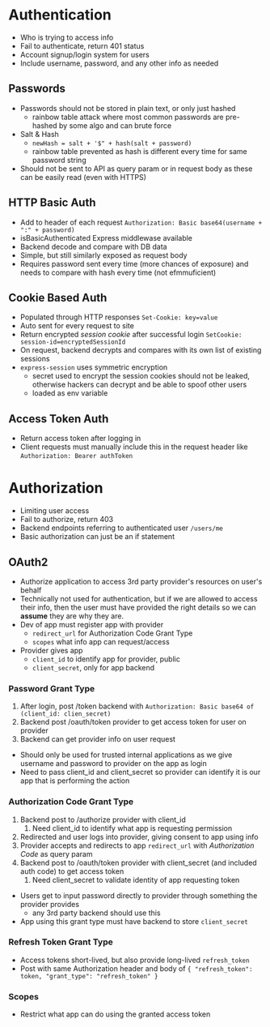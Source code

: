 # Authentication
- Who is trying to access info
- Fail to authenticate, return 401 status
- Account signup/login system for users
- Include username, password, and any other info as needed
## Passwords
- Passwords should not be stored in plain text, or only just hashed
	- rainbow table attack where most common passwords are pre-hashed by some algo and can brute force 
- Salt & Hash
	- `newHash = salt + '$" + hash(salt + password)`
	- rainbow table prevented as hash is different every time for same password string
- Should not be sent to API as query param or in request body as these can be easily read (even with HTTPS)
## HTTP Basic Auth
 - Add to header of each request `Authorization: Basic base64(username + ":" + password)`
 - isBasicAuthenticated Express middlewase available
 - Backend decode and compare with DB data
 - Simple, but still similarly exposed as request body
 - Requires password sent every time (more chances of exposure) and needs to compare with hash every time (not efmmuficient)
## Cookie Based Auth
- Populated through HTTP responses `Set-Cookie: key=value`
- Auto sent for every request to site
- Return encrypted *session cookie* after successful login `SetCookie: session-id=encryptedSessionId`
- On request, backend decrypts and compares with its own list of existing sessions
- `express-session` uses symmetric encryption
	- secret used to encrypt the session cookies should not be leaked, otherwise hackers can decrypt and be able to spoof other users
	- loaded as env variable
## Access Token Auth
- Return access token after logging in 
- Client requests must manually include this in the request header like `Authorization: Bearer authToken`
# Authorization
- Limiting user access
- Fail to authorize, return 403
- Backend endpoints referring to authenticated user `/users/me`
- Basic authorization can just be an if statement
## OAuth2
- Authorize application to access 3rd party provider's resources on user's behalf
- Technically not used for authentication, but if we are allowed to access their info, then the user must have provided the right details so we can **assume** they are why they are.
- Dev of app must register app with provider
	- `redirect_url` for Authorization Code Grant Type
	- `scopes` what info app can request/access
- Provider gives app
	- `client_id` to identify app for provider, public
	- `client_secret`, only for app backend
### Password Grant Type
1. After login, post /token backend with `Authorization: Basic base64 of (client_id: clien_secret)`
2. Backend post /oauth/token provider to get access token for user on provider
3. Backend can get provider info on user request
- Should only be used for trusted internal applications as we give username and password to provider on the app as login
 - Need to pass client_id and client_secret so provider can identify it is our app that is performing the action
### Authorization Code Grant Type
1. Backend post to /authorize provider with client_id
	1. Need client_id to identify what app is requesting permission
2. Redirected and user logs into provider, giving consent to app using info
3. Provider accepts and redirects to app `redirect_url` with *Authorization Code* as query param
4. Backend post to /oauth/token provider with client_secret (and included auth code) to get access token
	1. Need client_secret to validate identity of app requesting token

- Users get to input password directly to provider through something the provider provides
	- any 3rd party backend should use this
- App using this grant type must have backend to store `client_secret`
### Refresh Token Grant Type
- Access tokens short-lived, but also provide long-lived `refresh_token`
- Post with same Authorization header and body of `{ "refresh_token": token, "grant_type": "refresh_token" }`
### Scopes
- Restrict what app can do using the granted access token